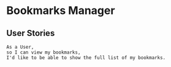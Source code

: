# Bookmarks Manager

## User Stories

```
As a User,
so I can view my bookmarks, 
I'd like to be able to show the full list of my bookmarks.
```
